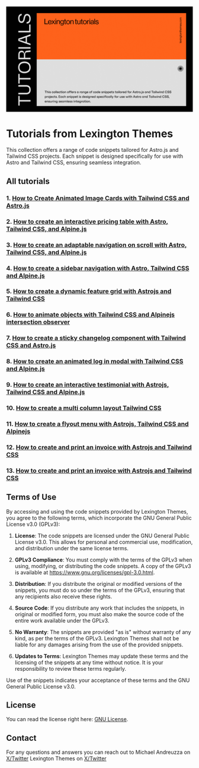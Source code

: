 ![Tutorials image](/public/images/tutorials.png)
# Tutorials from Lexington Themes

This collection offers a range of code snippets tailored for Astro.js and Tailwind CSS projects. Each snippet is designed specifically for use with Astro and Tailwind CSS, ensuring seamless integration.

## All tutorials

### 1. [How to Create Animated Image Cards with Tailwind CSS and Astro.js](https://lexingtonthemes.com/tutorials/how-to-create-animated-images-with-tailwind-css-and-astro-js/)

### 2. [How to create an interactive pricing table with Astro, Tailwind CSS, and Alpine.js](https://lexingtonthemes.com/tutorials/how-to-create-interactive-pricing-table-astro-tailwind-alpine/)

### 3. [How to create an adaptable navigation on scroll with Astro, Tailwind CSS, and Alpine.js](https://lexingtonthemes.com/tutorials/how-to-create-an-animated-navigation-with-alpine-js/)

### 4. [How to create a sidebar navigation with Astro, Tailwind CSS and Alpine.js](https://lexingtonthemes.com/tutorials/how-to-create-a-sidebar-navigation-with-tailwindcss-and-alpine-js/)

### 5. [How to create a dynamic feature grid with Astrojs and Tailwind CSS](https://lexingtonthemes.com/tutorials/how-to-create-a-dynamic-feature-grid-with-astrojs-and-tailwind-css/)

### 6. [How to animate objects with Tailwind CSS and Alpinejs intersection observer](https://lexingtonthemes.com/tutorials/how-to-animate-objects-with-tailwind-css-and-alpinejs-intersection-observer)

### 7. [How to create a sticky changelog component with Tailwind CSS and Astro.js](https://lexingtonthemes.com/images/tutorials/stickyChangelog.gif)

### 8. [How to create an animated log in modal with Tailwind CSS and Alpine.js](https://lexingtonthemes.com/tutorials/how-to-create-an-animated-log-in-modal-with-tailwind-css-and-alpine-js)

### 9. [How to create an interactive testimonial with Astrojs, Tailwind CSS and Alpine.js](https://lexingtonthemes.com/tutorials/how-to-create-an-interactive-testimonial-with-astro-tailwind-css-and-alpine-js)

### 10. [How to create a multi column layout Tailwind CSS](https://lexingtonthemes.com/tutorials/how-to-create-a-multi-column-layout-with-tailwind-css)

### 11. [How to create a flyout menu with Astrojs, Tailwind CSS and Alpinejs](https://lexingtonthemes.com/tutorials/how-to-create-a-flyout-menu-with-astrojs-tailwind-css-and-alpinejs)

### 12. [How to create and print an invoice with Astrojs and Tailwind CSS](https://lexingtonthemes.com/tutorials/how-to-create-and-print-an-invoice-with-astrojs-and-tailwind-css/)

### 13. [How to create and print an invoice with Astrojs and Tailwind CSS](https://lexingtonthemes.com/tutorials/how-to-create-and-print-an-invoice-with-astrojs-and-tailwind-css/)



## Terms of Use

By accessing and using the code snippets provided by Lexington Themes, you agree to the following terms, which incorporate the GNU General Public License v3.0 (GPLv3):

1. **License**: The code snippets are licensed under the GNU General Public License v3.0. This allows for personal and commercial use, modification, and distribution under the same license terms.

2. **GPLv3 Compliance**: You must comply with the terms of the GPLv3 when using, modifying, or distributing the code snippets. A copy of the GPLv3 is available at <https://www.gnu.org/licenses/gpl-3.0.html>.

3. **Distribution**: If you distribute the original or modified versions of the snippets, you must do so under the terms of the GPLv3, ensuring that any recipients also receive these rights.

4. **Source Code**: If you distribute any work that includes the snippets, in original or modified form, you must also make the source code of the entire work available under the GPLv3.

5. **No Warranty**: The snippets are provided "as is" without warranty of any kind, as per the terms of the GPLv3. Lexington Themes shall not be liable for any damages arising from the use of the provided snippets.

6. **Updates to Terms**: Lexington Themes may update these terms and the licensing of the snippets at any time without notice. It is your responsibility to review these terms regularly.

Use of the snippets indicates your acceptance of these terms and the GNU General Public License v3.0.


## License

You can read the license right here: [GNU License](https://github.com/UnwrappedDesign/lexington-tutorials/blob/main/LICENSE).


## Contact
For any questions and answers you can reach out to Michael Andreuzza on [X/Twitter](https://x.com/mike_andreuzza)  Lexington Themes on [X/Twitter](https://x.com/lexingtonthemes)
